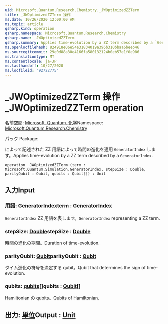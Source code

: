 ```yaml
---
uid: Microsoft.Quantum.Research.Chemistry._JWOptimizedZZTerm
title: _JWOptimizedZZTerm 操作
ms.date: 10/26/2020 12:00:00 AM
ms.topic: article
qsharp.kind: operation
qsharp.namespace: Microsoft.Quantum.Research.Chemistry
qsharp.name: _JWOptimizedZZTerm
qsharp.summary: Applies time-evolution by a ZZ term described by a `GeneratorIndex`.
ms.openlocfilehash: 824918e06e54e31834019a396b310bbaa6beeb46
ms.sourcegitcommit: 29e0d88a30e4166fa580132124b0eb57e1f0e986
ms.translationtype: MT
ms.contentlocale: ja-JP
ms.lasthandoff: 10/27/2020
ms.locfileid: "92722775"
---
```

# <a name="_jwoptimizedzzterm-operation"></a><span data-ttu-id="14497-102">_JWOptimizedZZTerm 操作</span><span class="sxs-lookup"><span data-stu-id="14497-102">_JWOptimizedZZTerm operation</span></span>

<span data-ttu-id="14497-103">名前空間: [Microsoft. Quantum. 化学](xref:Microsoft.Quantum.Research.Chemistry)</span><span class="sxs-lookup"><span data-stu-id="14497-103">Namespace: [Microsoft.Quantum.Research.Chemistry](xref:Microsoft.Quantum.Research.Chemistry)</span></span>

<span data-ttu-id="14497-104">パック [](https://nuget.org/packages/)</span><span class="sxs-lookup"><span data-stu-id="14497-104">Package: [](https://nuget.org/packages/)</span></span>


<span data-ttu-id="14497-105">によって記述された ZZ 用語によって時間の進化を適用 `GeneratorIndex` します。</span><span class="sxs-lookup"><span data-stu-id="14497-105">Applies time-evolution by a ZZ term described by a `GeneratorIndex`.</span></span>

```qsharp
operation _JWOptimizedZZTerm (term : Microsoft.Quantum.Simulation.GeneratorIndex, stepSize : Double, parityQubit : Qubit, qubits : Qubit[]) : Unit
```


## <a name="input"></a><span data-ttu-id="14497-106">入力</span><span class="sxs-lookup"><span data-stu-id="14497-106">Input</span></span>

### <a name="term--generatorindex"></a><span data-ttu-id="14497-107">用語: [GeneratorIndex](xref:Microsoft.Quantum.Simulation.GeneratorIndex)</span><span class="sxs-lookup"><span data-stu-id="14497-107">term : [GeneratorIndex](xref:Microsoft.Quantum.Simulation.GeneratorIndex)</span></span>

<span data-ttu-id="14497-108">`GeneratorIndex` ZZ 用語を表します。</span><span class="sxs-lookup"><span data-stu-id="14497-108">`GeneratorIndex` representing a ZZ term.</span></span>


### <a name="stepsize--double"></a><span data-ttu-id="14497-109">stepSize: [Double](xref:microsoft.quantum.lang-ref.double)</span><span class="sxs-lookup"><span data-stu-id="14497-109">stepSize : [Double](xref:microsoft.quantum.lang-ref.double)</span></span>

<span data-ttu-id="14497-110">時間の進化の期間。</span><span class="sxs-lookup"><span data-stu-id="14497-110">Duration of time-evolution.</span></span>


### <a name="parityqubit--qubit"></a><span data-ttu-id="14497-111">parityQubit: [Qubit](xref:microsoft.quantum.lang-ref.qubit)</span><span class="sxs-lookup"><span data-stu-id="14497-111">parityQubit : [Qubit](xref:microsoft.quantum.lang-ref.qubit)</span></span>

<span data-ttu-id="14497-112">タイム進化の符号を決定する qubit。</span><span class="sxs-lookup"><span data-stu-id="14497-112">Qubit that determines the sign of time-evolution.</span></span>


### <a name="qubits--qubit"></a><span data-ttu-id="14497-113">qubits: [qubits](xref:microsoft.quantum.lang-ref.qubit)[]</span><span class="sxs-lookup"><span data-stu-id="14497-113">qubits : [Qubit](xref:microsoft.quantum.lang-ref.qubit)[]</span></span>

<span data-ttu-id="14497-114">Hamiltonian の qubits。</span><span class="sxs-lookup"><span data-stu-id="14497-114">Qubits of Hamiltonian.</span></span>



## <a name="output--unit"></a><span data-ttu-id="14497-115">出力: [単位](xref:microsoft.quantum.lang-ref.unit)</span><span class="sxs-lookup"><span data-stu-id="14497-115">Output : [Unit](xref:microsoft.quantum.lang-ref.unit)</span></span>

